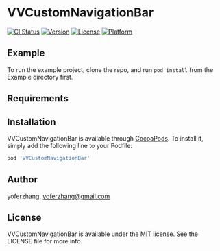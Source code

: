 # VVCustomNavigationBar

[![CI Status](https://img.shields.io/travis/yoferzhang/VVCustomNavigationBar.svg?style=flat)](https://travis-ci.org/yoferzhang/VVCustomNavigationBar)
[![Version](https://img.shields.io/cocoapods/v/VVCustomNavigationBar.svg?style=flat)](https://cocoapods.org/pods/VVCustomNavigationBar)
[![License](https://img.shields.io/cocoapods/l/VVCustomNavigationBar.svg?style=flat)](https://cocoapods.org/pods/VVCustomNavigationBar)
[![Platform](https://img.shields.io/cocoapods/p/VVCustomNavigationBar.svg?style=flat)](https://cocoapods.org/pods/VVCustomNavigationBar)

## Example

To run the example project, clone the repo, and run `pod install` from the Example directory first.

## Requirements

## Installation

VVCustomNavigationBar is available through [CocoaPods](https://cocoapods.org). To install
it, simply add the following line to your Podfile:

```ruby
pod 'VVCustomNavigationBar'
```

## Author

yoferzhang, yoferzhang@gmail.com

## License

VVCustomNavigationBar is available under the MIT license. See the LICENSE file for more info.
